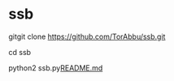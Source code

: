 # ssb
gitgit clone https://github.com/TorAbbu/ssb.git

cd ssb

python2 ssb.py[README.md](https://github.com/TorAbbu/ssb/files/9031174/README.md)
